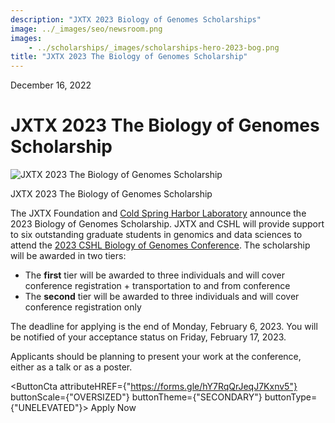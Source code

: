 ```yaml
---
description: "JXTX 2023 Biology of Genomes Scholarships"
image: ../_images/seo/newsroom.png
images:
    - ../scholarships/_images/scholarships-hero-2023-bog.png
title: "JXTX 2023 The Biology of Genomes Scholarship"
---
```


<Date>December 16, 2022</Date>

# JXTX 2023 The Biology of Genomes Scholarship

<Image alt="JXTX 2023 The Biology of Genomes Scholarship" image={props.images[0]}></Image>
<figcaption>JXTX 2023 The Biology of Genomes Scholarship</figcaption>

The JXTX Foundation and [Cold Spring Harbor Laboratory](https://meetings.cshl.edu/) announce the 2023 Biology of Genomes Scholarship. JXTX and CSHL will provide support to six outstanding graduate students in genomics and data sciences to attend the [2023 CSHL Biology of Genomes Conference](https://meetings.cshl.edu/meetings.aspx?meet=INFO&year=23). The scholarship will be awarded in two tiers:

- The **first** tier will be awarded to three individuals and will cover conference registration + transportation to and from conference
- The **second** tier will be awarded to three individuals and will cover conference registration only 

The deadline for applying is the end of Monday, February 6, 2023.  You will be notified of your acceptance status on Friday, February 17, 2023.

Applicants should be planning to present your work at the conference, either as a talk or as a poster.

<ButtonCta
    attributeHREF={"https://forms.gle/hY7RqQrJeqJ7Kxnv5"}
    buttonScale={"OVERSIZED"}
    buttonTheme={"SECONDARY"}
    buttonType={"UNELEVATED"}>
Apply Now
</ButtonCta>
